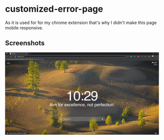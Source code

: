 # customized-error-page
 As it is used for for my chrome extension that's why I didn't make this page mobile responsive.


## Screenshots

![App Screenshot](https://github.com/subham-04/customized-error-page/blob/main/Screenshot%202022-09-02%20222957.png)

